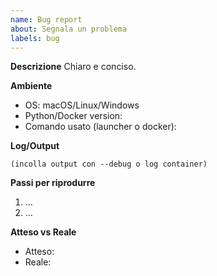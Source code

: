 ```yaml
---
name: Bug report
about: Segnala un problema
labels: bug
---
```


**Descrizione**
Chiaro e conciso.

**Ambiente**
- OS: macOS/Linux/Windows
- Python/Docker version:
- Comando usato (launcher o docker):

**Log/Output**
```
(incolla output con --debug o log container)
```

**Passi per riprodurre**
1. …
2. …

**Atteso vs Reale**
- Atteso:
- Reale:
